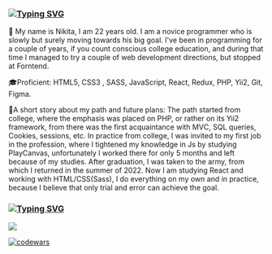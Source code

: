 ### [![Typing SVG](https://readme-typing-svg.herokuapp.com?color=%2336BCF7&lines=Welcome)](https://git.io/typing-svg) 
👋 My name is Nikita, I am 22 years old. I am a novice programmer who is slowly but surely moving towards his big goal. 
I've been in programming for a couple of years, if you count conscious college education, and during that time I managed to try a couple of web development directions, but stopped at Forntend.

🎓Proficient: HTML5, CSS3 , SASS, JavaScript, React, Redux, PHP, Yii2, Git, Figma.

🚶A short story about my path and future plans:
The path started from college, where the emphasis was placed on PHP, or rather on its Yii2 framework, from there was the first acquaintance with MVС, SQL queries, Cookies, sessions, etc.
In practice from college, I was invited to my first job in the profession, where I tightened my knowledge in Js by studying PlayCanvas, unfortunately I worked there for only 5 months and left because of my studies. 
After graduation, I was taken to the army, from which I returned in the summer of 2022.
 Now I am studying React and working with HTML/CSS(Sass), I do everything on my own and in practice, because I believe that only trial and error can achieve the goal. 

### [![Typing SVG](https://readme-typing-svg.herokuapp.com?color=%2336BCF7&lines=GitHub+Stats)](https://git.io/typing-svg) 


![](https://github-profile-summary-cards.vercel.app/api/cards/profile-details?username=FoXuLife&theme=solarized_dark)

[![codewars](https://www.codewars.com/users/FoXuLife/badges/small)](https://www.codewars.com/users/FoXuLife)
